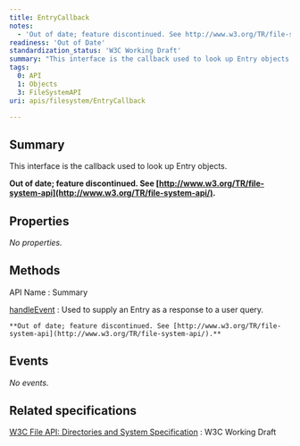 ```yaml
---
title: EntryCallback
notes:
  - 'Out of date; feature discontinued. See http://www.w3.org/TR/file-system-api/.'
readiness: 'Out of Date'
standardization_status: 'W3C Working Draft'
summary: "This interface is the callback used to look up Entry objects.\n"
tags:
  0: API
  1: Objects
  3: FileSystemAPI
uri: apis/filesystem/EntryCallback

---
```

## <span>Summary</span>

This interface is the callback used to look up Entry objects.

**Out of date; feature discontinued. See [http://www.w3.org/TR/file-system-api](http://www.w3.org/TR/file-system-api/).**

## <span>Properties</span>

*No properties.*

## <span>Methods</span>

API Name
:   Summary

[handleEvent](/apis/filesystem/EntryCallback/handleEvent)
:   Used to supply an Entry as a response to a user query.

    **Out of date; feature discontinued. See [http://www.w3.org/TR/file-system-api](http://www.w3.org/TR/file-system-api/).**

## <span>Events</span>

*No events.*

## <span>Related specifications</span>

[W3C File API: Directories and System Specification](http://dev.w3.org/2009/dap/file-system/pub/FileSystem/)
:   W3C Working Draft
